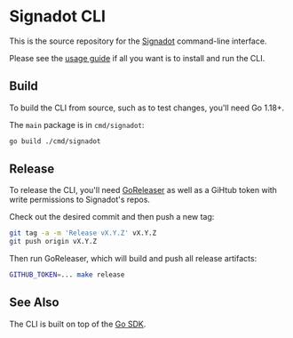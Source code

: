 # Signadot CLI

This is the source repository for the [Signadot](https://signadot.com) command-line interface.

Please see the [usage guide](https://docs.signadot.com/docs/cli) if all you want
is to install and run the CLI.

## Build

To build the CLI from source, such as to test changes, you'll need Go 1.18+.

The `main` package is in  `cmd/signadot`:

```sh
go build ./cmd/signadot
```

## Release

To release the CLI, you'll need [GoReleaser](https://goreleaser.com/) as well as
a GiHtub token with write permissions to Signadot's repos.

Check out the desired commit and then push a new tag:

```sh
git tag -a -m 'Release vX.Y.Z' vX.Y.Z
git push origin vX.Y.Z
```

Then run GoReleaser, which will build and push all release artifacts:

```sh
GITHUB_TOKEN=... make release
```

## See Also

The CLI is built on top of the [Go SDK](https://github.com/signadot/go-sdk).
